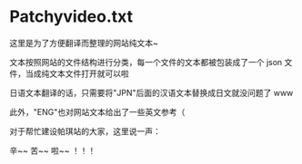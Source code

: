 # Patchyvideo.txt

这里是为了方便翻译而整理的网站纯文本~

文本按照网站的文件结构进行分类，每一个文件的文本都被包装成了一个 json 文件，当成纯文本文件打开就可以啦

日语文本翻译的话，只需要将"JPN"后面的汉语文本替换成日文就没问题了 www

此外，"ENG"也对网站文本给出了一些英文参考（

对于帮忙建设帕琪站的大家，这里说一声：

辛~~ 苦~~ 啦~~ ！！！
